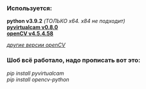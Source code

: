 ### Используется:<br/>

**python v3.9.2** <i>(ТОЛЬКО x64. x84 не подходит)</i><br/>
[**pyvirtualcam v0.8.0**](https://pypi.org/project/pyvirtualcam/)<br/>
[**openCV v4.5.4.58**](https://pypi.org/project/opencv-python/)<br/>

*[другие версии openCV](https://github.com/opencv/opencv-python/releases)*

### Шоб всё работало, надо прописать вот это:<br/>
<i>
pip install pyvirtualcam<br/>
pip install opencv-python
</i>
